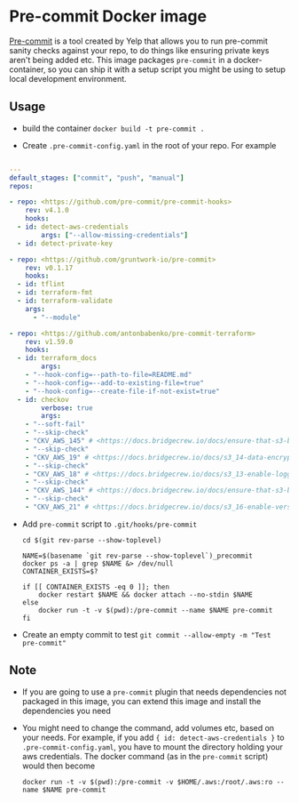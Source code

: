 # Pre-commit Docker image

[Pre-commit](http://pre-commit.com/) is a tool created by Yelp that allows you to run pre-commit sanity checks against your repo, to do things like ensuring private keys aren't being added etc. This image packages `pre-commit` in a docker-container, so you can ship it with a setup script you might be using to setup local development environment.

## Usage

- build the container `docker build -t pre-commit .`

- Create `.pre-commit-config.yaml` in the root of your repo. For example

```yaml

---
default_stages: ["commit", "push", "manual"]
repos:

- repo: <https://github.com/pre-commit/pre-commit-hooks>
    rev: v4.1.0
    hooks:
  - id: detect-aws-credentials
        args: ["--allow-missing-credentials"]
  - id: detect-private-key

- repo: <https://github.com/gruntwork-io/pre-commit>
    rev: v0.1.17
    hooks:
  - id: tflint
  - id: terraform-fmt
  - id: terraform-validate
    args:
      - "--module"

- repo: <https://github.com/antonbabenko/pre-commit-terraform>
    rev: v1.59.0
    hooks:
  - id: terraform_docs
        args:
    - "--hook-config=--path-to-file=README.md"
    - "--hook-config=--add-to-existing-file=true"
    - "--hook-config=--create-file-if-not-exist=true"
  - id: checkov
        verbose: true
        args:
    - "--soft-fail"
    - "--skip-check"
    - "CKV_AWS_145" # <https://docs.bridgecrew.io/docs/ensure-that-s3-buckets-are-encrypted-with-kms-by-default>
    - "--skip-check"
    - "CKV_AWS_19" # <https://docs.bridgecrew.io/docs/s3_14-data-encrypted-at-rest>
    - "--skip-check"
    - "CKV_AWS_18" # <https://docs.bridgecrew.io/docs/s3_13-enable-logging>
    - "--skip-check"
    - "CKV_AWS_144" # <https://docs.bridgecrew.io/docs/ensure-that-s3-bucket-has-cross-region-replication-enabled>
    - "--skip-check"
    - "CKV_AWS_21" # <https://docs.bridgecrew.io/docs/s3_16-enable-versioning>

```

- Add `pre-commit` script to `.git/hooks/pre-commit`

  ```shell
  cd $(git rev-parse --show-toplevel)

  NAME=$(basename `git rev-parse --show-toplevel`)_precommit
  docker ps -a | grep $NAME &> /dev/null
  CONTAINER_EXISTS=$?

  if [[ CONTAINER_EXISTS -eq 0 ]]; then
      docker restart $NAME && docker attach --no-stdin $NAME
  else
      docker run -t -v $(pwd):/pre-commit --name $NAME pre-commit
  fi

  ```

- Create an empty commit to test
  ```git commit --allow-empty -m "Test pre-commit"```

## Note

- If you are going to use a `pre-commit` plugin that needs dependencies not packaged in this image, you can extend this image and install the dependencies you need
- You might need to change the command, add volumes etc, based on your needs.
  For example, if you add `{ id: detect-aws-credentials }` to `.pre-commit-config.yaml`, you have to mount the directory holding your aws credentials.
  The docker command (as in the `pre-commit` script) would then become

  ```shell
  docker run -t -v $(pwd):/pre-commit -v $HOME/.aws:/root/.aws:ro --name $NAME pre-commit
  ```
